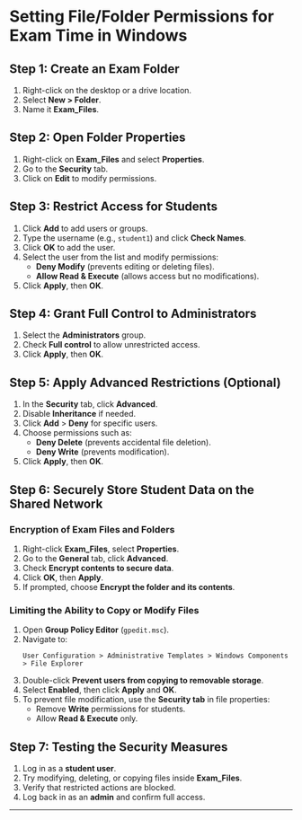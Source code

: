 # Setting File/Folder Permissions for Exam Time in Windows

## **Step 1: Create an Exam Folder**
1. Right-click on the desktop or a drive location.
2. Select **New > Folder**.
3. Name it **Exam_Files**.

## **Step 2: Open Folder Properties**
1. Right-click on **Exam_Files** and select **Properties**.
2. Go to the **Security** tab.
3. Click on **Edit** to modify permissions.

## **Step 3: Restrict Access for Students**
1. Click **Add** to add users or groups.
2. Type the username (e.g., `student1`) and click **Check Names**.
3. Click **OK** to add the user.
4. Select the user from the list and modify permissions:
   - **Deny Modify** (prevents editing or deleting files).
   - **Allow Read & Execute** (allows access but no modifications).
5. Click **Apply**, then **OK**.

## **Step 4: Grant Full Control to Administrators**
1. Select the **Administrators** group.
2. Check **Full control** to allow unrestricted access.
3. Click **Apply**, then **OK**.

## **Step 5: Apply Advanced Restrictions (Optional)**
1. In the **Security** tab, click **Advanced**.
2. Disable **Inheritance** if needed.
3. Click **Add** > **Deny** for specific users.
4. Choose permissions such as:
   - **Deny Delete** (prevents accidental file deletion).
   - **Deny Write** (prevents modification).
5. Click **Apply**, then **OK**.

## **Step 6: Securely Store Student Data on the Shared Network**
### **Encryption of Exam Files and Folders**
1. Right-click **Exam_Files**, select **Properties**.
2. Go to the **General** tab, click **Advanced**.
3. Check **Encrypt contents to secure data**.
4. Click **OK**, then **Apply**.
5. If prompted, choose **Encrypt the folder and its contents**.

### **Limiting the Ability to Copy or Modify Files**
1. Open **Group Policy Editor** (`gpedit.msc`).
2. Navigate to:
   ```
   User Configuration > Administrative Templates > Windows Components > File Explorer
   ```
3. Double-click **Prevent users from copying to removable storage**.
4. Select **Enabled**, then click **Apply** and **OK**.
5. To prevent file modification, use the **Security tab** in file properties:
   - Remove **Write** permissions for students.
   - Allow **Read & Execute** only.

## **Step 7: Testing the Security Measures**
1. Log in as a **student user**.
2. Try modifying, deleting, or copying files inside **Exam_Files**.
3. Verify that restricted actions are blocked.
4. Log back in as an **admin** and confirm full access.

---
